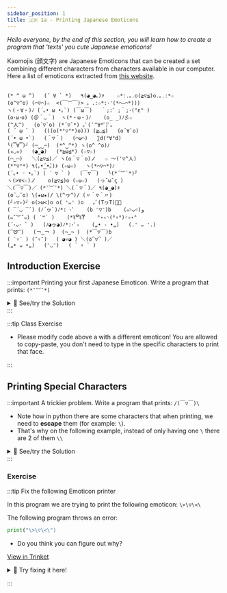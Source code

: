 ```yaml
---
sidebar_position: 1
title: 🇯🇵 1a - Printing Japanese Emoticons
---
```


*Hello everyone, by the end of this section, you will learn how to create a
program that 'texts' you cute Japanese emoticons!*


Kaomojis (顔文字) are Japanese Emoticons that can be created a set combining different
characters from characters available in our computer. Here a list of emoticons
extracted from [this website](http://kaomoji.ru/en/).
```

(* ^ ω ^)	(´ ∀ ` *)	٩(◕‿◕｡)۶	☆*:.｡.o(≧▽≦)o.｡.:*☆
(o^▽^o)	(⌒▽⌒)☆	<(￣︶￣)>	。.:☆*:･'(*⌒―⌒*)))
ヽ(・∀・)ﾉ	(´｡• ω •｡`)	(￣ω￣)	｀;:゛;｀;･(°ε° )
(o･ω･o)	(＠＾◡＾)	ヽ(*・ω・)ﾉ	(o_ _)ﾉ彡☆
(^人^)	(o´▽`o)	(*´▽`*)	｡ﾟ( ﾟ^∀^ﾟ)ﾟ｡
( ´ ω ` )	(((o(*°▽°*)o)))	(≧◡≦)	(o´∀`o)
(´• ω •`)	(＾▽＾)	(⌒ω⌒)	∑d(°∀°d)
╰(▔∀▔)╯	(─‿‿─)	(*^‿^*)	ヽ(o^ ^o)ﾉ
(✯◡✯)	(◕‿◕)	(*≧ω≦*)	(☆▽☆)
(⌒‿⌒)	＼(≧▽≦)／	ヽ(o＾▽＾o)ノ	☆ ～('▽^人)
(*°▽°*)	٩(｡•́‿•̀｡)۶	(✧ω✧)	ヽ(*⌒▽⌒*)ﾉ
(´｡• ᵕ •｡`)	( ´ ▽ ` )	(￣▽￣)	╰(*´︶`*)╯
ヽ(>∀<☆)ノ	o(≧▽≦)o	(☆ω☆)	(っ˘ω˘ς )
＼(￣▽￣)／	(*¯︶¯*)	＼(＾▽＾)／	٩(◕‿◕)۶
(o˘◡˘o)	\(★ω★)/	\(^ヮ^)/	(〃＾▽＾〃)
(╯✧▽✧)╯	o(>ω<)o	o( ❛ᴗ❛ )o	｡ﾟ(TヮT)ﾟ｡
( ‾́ ◡ ‾́ )	(ﾉ´ヮ`)ﾉ*: ･ﾟ	(b ᵔ▽ᵔ)b	(๑˃ᴗ˂)ﻭ
(๑˘︶˘๑)	( ˙꒳​˙ )	(*꒦ິ꒳꒦ີ)	°˖✧◝(⁰▿⁰)◜✧˖°
(´･ᴗ･ ` )	(ﾉ◕ヮ◕)ﾉ*:･ﾟ✧	(„• ֊ •„)	(.❛ ᴗ ❛.)
(⁀ᗢ⁀)	(￢‿￢ )	(¬‿¬ )	(*￣▽￣)b
( ˙▿˙ )	(¯▿¯)	( ◕▿◕ )	＼(٥⁀▽⁀ )／
(„• ᴗ •„)	(ᵔ◡ᵔ)	( ´ ▿ ` )	

```


## Introduction Exercise
:::important Printing your first Japanese Emoticon.
Write a program that prints: `(*¯︶¯*)`
<details>
<summary>
🧪 See/try the Solution
</summary>

<iframe src="https://trinket.io/embed/python3/cf39cd0db9?start=result" width="100%" height="150" frameborder="0" marginwidth="0" marginheight="0" allowfullscreen></iframe>
</details>
:::


:::tip Class Exercise
- Please modify code above a with a different emoticon! You are allowed to copy-paste, you don't need to type in the specific characters to print that face.

:::

## Printing Special Characters

:::important A trickier problem.
Write a program that prints: `/(￣▽￣)\`
- Note how in python there are some characters that when printing, we need to
  **escape** them (for example: `\`).
- That's why on the following example, instead of only having one `\` there are
  2 of them `\\`

<details>
<summary>
🧪 See/try the Solution
</summary>

<iframe src="https://trinket.io/embed/python3/9a0da69f6f?start=result" width="100%" height="150" frameborder="0" marginwidth="0" marginheight="0" allowfullscreen></iframe>
</details>
:::






### Exercise
:::tip Fix the following Emoticon printer

In this program we are trying to print the following emoticon: `\>\▽\<\`

The following program throws an error: 
```python
print("\>\▽\<\")
```

- Do you think you can figure out why?

[View in Trinket](https://trinket.io/python3/691d874844)

<details>
<summary>
🔨 Try fixing it here!
</summary>

<iframe src="https://trinket.io/embed/python3/691d874844?start=result" width="100%" height="150" frameborder="0" marginwidth="0" marginheight="0" allowfullscreen></iframe>
</details>

:::

